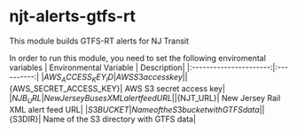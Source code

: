 # njt-alerts-gtfs-rt
This module builds GTFS-RT alerts for NJ Transit

In order to run this module, you need to set the following enviromental variables
| Environmental Variable | Description|
|:----------------------:|:----------:|
|${AWS_ACCESS_KEY_ID}| AWS S3 access key| 
|${AWS_SECRET_ACCESS_KEY}| AWS S3 secret access key|
|${NJB_URL}| New Jersey Buses XML alert feed URL|
|${NJT_URL}| New Jersey Rail XML alert feed URL|
|${S3BUCKET}| Name of the S3 bucket with GTFS data|
|${S3DIR}| Name of the S3 directory with GTFS data|
